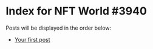 # Index for NFT World #3940
Posts will be displayed in the order below:

- [Your first post](./001-first.md)

